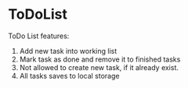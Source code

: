 # ToDoList
ToDo List features:
1. Add new task into working list
2. Mark task as done and remove it to finished tasks
3. Not allowed to create new task, if it already exist.
4. All tasks saves to local storage
